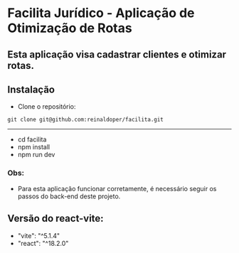 
# Facilita Jurídico - Aplicação de Otimização de Rotas
## Esta aplicação visa cadastrar clientes e otimizar rotas. 
## Instalação
- Clone o repositório:

```shell
git clone git@github.com:reinaldoper/facilita.git
```
---

- cd facilita
- npm install
- npm run dev

### Obs:
- Para esta aplicação funcionar corretamente, é necessário seguir os passos do back-end deste projeto.

## Versão do react-vite:
- "vite": "^5.1.4"
- "react": "^18.2.0"